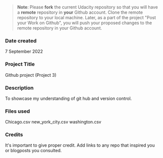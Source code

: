 >**Note**: Please **fork** the current Udacity repository so that you will have a **remote** repository in **your** Github account. Clone the remote repository to your local machine. Later, as a part of the project "Post your Work on Github", you will push your proposed changes to the remote repository in your Github account.

### Date created
7 September 2022

### Project Title
Github project (Project 3)

### Description
To showcase my understanding of git hub and version control.
### Files used
Chicago.csv
new_york_city.csv
washington.csv

### Credits
It's important to give proper credit. Add links to any repo that inspired you or blogposts you consulted.
